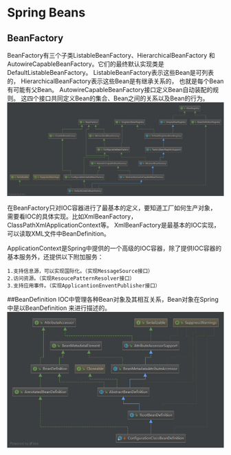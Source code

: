 # Spring Beans

## BeanFactory
BeanFactory有三个子类ListableBeanFactory、HierarchicalBeanFactory
和AutowireCapableBeanFactory。它们的最终默认实现类是DefaultListableBeanFactory。
ListableBeanFactory表示这些Bean是可列表的，
HierarchicalBeanFactory表示这些Bean是有继承关系的，
也就是每个Bean有可能有父Bean。
AutowireCapableBeanFactory接口定义Bean自动装配的规则。
这四个接口共同定义Bean的集合、Bean之间的关系以及Bean的行为。
![image text](../../image/beans/DefaultListableBeanFactory.jpg)

在BeanFactory只对IOC容器进行了最基本的定义，要知道工厂如何生产对象，
需要看IOC的具体实现。比如XmlBeanFactory，ClassPathXmlApplicationContext等。
XmlBeanFactory是最基本的IOC实现，可以读取XML文件中BeanDefinition。

ApplicationContext是Spring中提供的一个高级的IOC容器，除了提供IOC容器的
基本服务外，还提供以下附加服务：
    
    1.支持信息源，可以实现国际化。（实现MessageSource接口）
    2.访问资源。（实现ResoucePatternResolver接口）
    3.支持应用事件。（实现ApplicantionEnventPublisher接口）

##BeanDefinition
IOC中管理各种Bean对象及其相互关系，Bean对象在Spring中是以BeanDefinition
来进行描述的。
![image text](../../image/beans/BeanDefinition.jpg)

